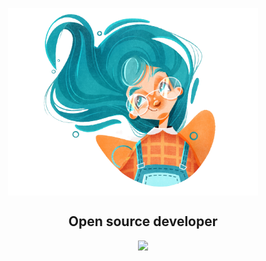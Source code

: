 <p align="center">
 <img width="400" height="300" src="./banner.png" align="center" alt="icon" style="transform: translateX(-16px)" />
 <h2 align="center">Open source developer</h2>
</p>
  <p align="center">
    <a href="https://nataliasern.github.io/aboutme/">
      <img src="https://img.shields.io/badge/Visit-Portfolio-violet" />
    </a>
  </p>
